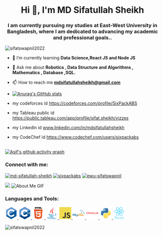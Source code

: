 <h1 align="center">Hi 👋, I'm MD Sifatullah Sheikh</h1>
<h3 align="center">I am currently pursuing my studies at East-West University in Bangladesh, where I am dedicated to advancing my academic and professional goals..</h3>


<p align="left"> <img src="https://komarev.com/ghpvc/?username=sifatswapnil2022&label=Profile%20views&color=0e75b6&style=flat"  alt="sifatswapnil2022" /> </p>

- 🌱 I’m currently learning **Data Science,React JS and Node JS**

- 💬 Ask me about **Robotics , Data Structure and Algorithms , Mathematics , Database ,SQL.**

- 📫 How to reach me **mdsifatullahsheikh@gmail.com**
- [![Anurag's GitHub stats](https://github-readme-stats.vercel.app/api?username=SifatSwapnil2022)](https://github.com/SifatSwapnil2022/github-readme-stats)
- my codeforces id   https://codeforces.com/profile/SixPackABS
- my Tableau public id       https://public.tableau.com/app/profile/sifat.sheikh/vizzes
- my Linkedln id     www.linkedin.com/in/mdsifatullahsheikh
- my CodeChef id    https://www.codechef.com/users/sixpackabs
  
<br>[![Asif's github activity graph](https://github-readme-activity-graph.vercel.app/graph?username=sifatswapnil2022&theme=github-light)](https://github.com/ashutosh00710/github-readme-activity-graph)


<h3 align="left">Connect with me:</h3>
<p align="left">
<a href="https://linkedin.com/in/md-sifatullah-sheikh" target="blank"><img align="center" src="https://raw.githubusercontent.com/rahuldkjain/github-profile-readme-generator/master/src/images/icons/Social/linked-in-alt.svg" alt="md-sifatullah-sheikh" height="30" width="40" /></a>
<a href="https://codeforces.com/profile/sixpackabs" target="blank"><img align="center" src="https://raw.githubusercontent.com/rahuldkjain/github-profile-readme-generator/master/src/images/icons/Social/codeforces.svg" alt="sixpackabs" height="30" width="40" /></a>
<a href="https://www.leetcode.com/ewu-sifatswapnil" target="blank"><img align="center" src="https://raw.githubusercontent.com/rahuldkjain/github-profile-readme-generator/master/src/images/icons/Social/leet-code.svg" alt="ewu-sifatswapnil" height="30" width="40" /></a>
</p>

![](https://github-readme-streak-stats.herokuapp.com/?user=SifatSwapnil2022&theme=radical&hide_border=false)
<img src="https://github.com/7oSkaaa/7oSkaaa/blob/main/Images/about_me.gif?raw=true" alt="About Me GIF" width="180px">
<br/>
<h3 align="left">Languages and Tools:</h3>
<p align="left"> <a href="https://www.cprogramming.com/" target="_blank" rel="noreferrer"> <img src="https://raw.githubusercontent.com/devicons/devicon/master/icons/c/c-original.svg" alt="c" width="40" height="40"/> </a> <a href="https://www.w3schools.com/cpp/" target="_blank" rel="noreferrer"> <img src="https://raw.githubusercontent.com/devicons/devicon/master/icons/cplusplus/cplusplus-original.svg" alt="cplusplus" width="40" height="40"/> </a> <a href="https://www.w3.org/html/" target="_blank" rel="noreferrer"> <img src="https://raw.githubusercontent.com/devicons/devicon/master/icons/html5/html5-original-wordmark.svg" alt="html5" width="40" height="40"/> </a> <a href="https://www.java.com" target="_blank" rel="noreferrer"> <img src="https://raw.githubusercontent.com/devicons/devicon/master/icons/java/java-original.svg" alt="java" width="40" height="40"/> </a> <a href="https://developer.mozilla.org/en-US/docs/Web/JavaScript" target="_blank" rel="noreferrer"> <img src="https://raw.githubusercontent.com/devicons/devicon/master/icons/javascript/javascript-original.svg" alt="javascript" width="40" height="40"/> </a> <a href="https://www.mysql.com/" target="_blank" rel="noreferrer"> <img src="https://raw.githubusercontent.com/devicons/devicon/master/icons/mysql/mysql-original-wordmark.svg" alt="mysql" width="40" height="40"/> </a> <a href="https://www.oracle.com/" target="_blank" rel="noreferrer"> <img src="https://raw.githubusercontent.com/devicons/devicon/master/icons/oracle/oracle-original.svg" alt="oracle" width="40" height="40"/> </a> <a href="https://www.python.org" target="_blank" rel="noreferrer"> <img src="https://raw.githubusercontent.com/devicons/devicon/master/icons/python/python-original.svg" alt="python" width="40" height="40"/> </a> <a href="https://reactjs.org/" target="_blank" rel="noreferrer"> <img src="https://raw.githubusercontent.com/devicons/devicon/master/icons/react/react-original-wordmark.svg" alt="react" width="40" height="40"/> </a> </p>

<p><img align="center" src="https://github-readme-stats.vercel.app/api/top-langs?username=sifatswapnil2022&show_icons=true&locale=en&layout=compact" alt="sifatswapnil2022" /></p>

